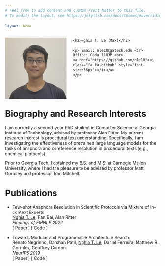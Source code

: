 ```yaml
---
# Feel free to add content and custom Front Matter to this file.
# To modify the layout, see https://jekyllrb.com/docs/themes/#overriding-theme-defaults

layout: home
---
```

<head>
	<link rel="stylesheet" href="https://cdnjs.cloudflare.com/ajax/libs/font-awesome/4.7.0/css/font-awesome.min.css">
</head>

<div id="container" style="padding-bottom: 50px;">
	<img src="headshot.jpg" width="200" height="200" style="padding-right: 20px; float: left;">

	<h2>Nghia T. Le (Max)</h2>

	<p> Email: nle18@gatech.edu <br>
	Office: Coda 1183P <br>
	<a href="https://github.com/nle18"><i class="fa fa-github" style="font-size:36px"></i></a>
	</p>
</div>

<h1>Biography and Research Interests</h1>

<p>I am currently a second-year PhD student in Computer Science at Georgia Institute of Technology, advised by professor <a href="http://aritter.github.io/" style="text-decoration: none">Alan Ritter</a>.
	My current research interest is procedural text understanding. Specifically, I am investigating the effectiveness of pretrained large language models for the tasks of anaphora and coreference resolution in procedural texts (e.g., chemical protocols). 
	
<!--	That is, enabling virtual assistants
	to understand natural language instructions so that they can assist us humans in
	carrying out specific tasks (e.g. cooking instructions, wet lab protocols, sorting email)-->
	
</p>

<p>Prior to Georgia Tech, I obtained my B.S. and M.S. at Carnegie Mellon University, where I had the pleasure to be advised by professor Matt Gormley  and professor Tom Mitchell.
</p>

<h1>Publications</h1>

<ul>
	<li>
		<p>Few-shot Anaphora Resolution in Scientific Protocols via Mixture of In-context Experts
			<br>
		<u>Nghia T. Le</u>, Fan Bai, Alan Ritter<br>
		<em>Findings of EMNLP 2022</em><br>
		[<a href="https://arxiv.org/abs/2210.03690" style="text-decoration: none">
				Paper
			</a>] [<a href="https://github.com/nle/mice" style="text-decoration: none">
				Code
			</a>] </p>
	</li>
	<li>
		<p>Towards Modular and Programmable Architecture Search
			<br>
		Renato Negrinho, Darshan Patil, <u>Nghia T. Le</u>, Daniel Ferreira, Matthew R. Gormley,
			Geoffrey Gordon.<br>
		<em>NeurIPS 2019</em><br>
		[<a href="https://proceedings.neurips.cc/paper/2019/file/4ab50afd6dcc95fcba76d0fe04295632-Paper.pdf" style="text-decoration: none"> 
				Paper
			</a>] [<a href="https://github.com/negrinho/deep_architect" style="text-decoration: none">
				Code
			</a>] </p>
	</li>
</ul>